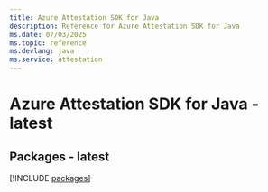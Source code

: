 ```yaml
---
title: Azure Attestation SDK for Java
description: Reference for Azure Attestation SDK for Java
ms.date: 07/03/2025
ms.topic: reference
ms.devlang: java
ms.service: attestation
---
```

# Azure Attestation SDK for Java - latest
## Packages - latest
[!INCLUDE [packages](attestation-index.md)]